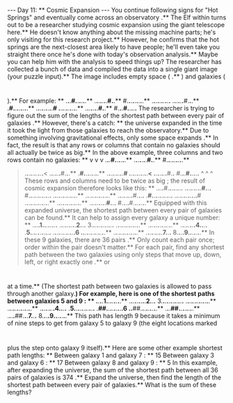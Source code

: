 --- Day 11: ** Cosmic Expansion ---
You continue following signs for "Hot Springs" and eventually come across an
observatory
.** The Elf within turns out to be a researcher studying cosmic expansion using the giant telescope here.**
He doesn't know anything about the missing machine parts; he's only visiting for this research project.** However, he confirms that the hot springs are the next-closest area likely to have people; he'll even take you straight there once he's done with today's observation analysis.**
Maybe you can help him with the analysis to speed things up?
The researcher has collected a bunch of data and compiled the data into a single giant
image
(your puzzle input).** The image includes
empty space
(
.**
) and
galaxies
(
#
).** For example: **
.**.**.**#.**.**.**.**.**.**
.**.**.**.**.**.**.**#.**.**
#.**.**.**.**.**.**.**.**.**
.**.**.**.**.**.**.**.**.**.**
.**.**.**.**.**.**#.**.**.**
.**#.**.**.**.**.**.**.**.**
.**.**.**.**.**.**.**.**.**#
.**.**.**.**.**.**.**.**.**.**
.**.**.**.**.**.**.**#.**.**
#.**.**.**#.**.**.**.**.**
The researcher is trying to figure out the sum of the lengths of the
shortest path between every pair of galaxies
.** However, there's a catch: ** the universe expanded in the time it took the light from those galaxies to reach the observatory.**
Due to something involving gravitational effects,
only some space expands
.** In fact, the result is that
any rows or columns that contain no galaxies
should all actually be twice as big.**
In the above example, three columns and two rows contain no galaxies: **
v  v  v
 .**.**.**#.**.**.**.**.**.**
 .**.**.**.**.**.**.**#.**.**
 #.**.**.**.**.**.**.**.**.**
>.**.**.**.**.**.**.**.**.**.**<
 .**.**.**.**.**.**#.**.**.**
 .**#.**.**.**.**.**.**.**.**
 .**.**.**.**.**.**.**.**.**#
>.**.**.**.**.**.**.**.**.**.**<
 .**.**.**.**.**.**.**#.**.**
 #.**.**.**#.**.**.**.**.**
   ^  ^  ^
These rows and columns need to be
twice as big
; the result of cosmic expansion therefore looks like this: **
.**.**.**.**#.**.**.**.**.**.**.**.**
.**.**.**.**.**.**.**.**.**#.**.**.**
#.**.**.**.**.**.**.**.**.**.**.**.**
.**.**.**.**.**.**.**.**.**.**.**.**.**
.**.**.**.**.**.**.**.**.**.**.**.**.**
.**.**.**.**.**.**.**.**#.**.**.**.**
.**#.**.**.**.**.**.**.**.**.**.**.**
.**.**.**.**.**.**.**.**.**.**.**.**#
.**.**.**.**.**.**.**.**.**.**.**.**.**
.**.**.**.**.**.**.**.**.**.**.**.**.**
.**.**.**.**.**.**.**.**.**#.**.**.**
#.**.**.**.**#.**.**.**.**.**.**.**
Equipped with this expanded universe, the shortest path between every pair of galaxies can be found.** It can help to assign every galaxy a unique number: **
.**.**.**.**1.**.**.**.**.**.**.**.**
.**.**.**.**.**.**.**.**.**2.**.**.**
3.**.**.**.**.**.**.**.**.**.**.**.**
.**.**.**.**.**.**.**.**.**.**.**.**.**
.**.**.**.**.**.**.**.**.**.**.**.**.**
.**.**.**.**.**.**.**.**4.**.**.**.**
.**5.**.**.**.**.**.**.**.**.**.**.**
.**.**.**.**.**.**.**.**.**.**.**.**6
.**.**.**.**.**.**.**.**.**.**.**.**.**
.**.**.**.**.**.**.**.**.**.**.**.**.**
.**.**.**.**.**.**.**.**.**7.**.**.**
8.**.**.**.**9.**.**.**.**.**.**.**
In these 9 galaxies, there are
36 pairs
.** Only count each pair once; order within the pair doesn't matter.** For each pair, find any shortest path between the two galaxies using only steps that move up, down, left, or right exactly one
.**
or
#
at a time.** (The shortest path between two galaxies is allowed to pass through another galaxy.**)
For example, here is one of the shortest paths between galaxies
5
and
9
: **
.**.**.**.**1.**.**.**.**.**.**.**.**
.**.**.**.**.**.**.**.**.**2.**.**.**
3.**.**.**.**.**.**.**.**.**.**.**.**
.**.**.**.**.**.**.**.**.**.**.**.**.**
.**.**.**.**.**.**.**.**.**.**.**.**.**
.**.**.**.**.**.**.**.**4.**.**.**.**
.**5.**.**.**.**.**.**.**.**.**.**.**
.**##.**.**.**.**.**.**.**.**.**6
.**.**##.**.**.**.**.**.**.**.**.**
.**.**.**##.**.**.**.**.**.**.**.**
.**.**.**.**##.**.**.**7.**.**.**
8.**.**.**.**9.**.**.**.**.**.**.**
This path has length
9
because it takes a minimum of
nine steps
to get from galaxy
5
to galaxy
9
(the eight locations marked
#
plus the step onto galaxy
9
itself).** Here are some other example shortest path lengths: **
Between galaxy
1
and galaxy
7
: ** 15
Between galaxy
3
and galaxy
6
: ** 17
Between galaxy
8
and galaxy
9
: ** 5
In this example, after expanding the universe, the sum of the shortest path between all 36 pairs of galaxies is
374
.**
Expand the universe, then find the length of the shortest path between every pair of galaxies.**
What is the sum of these lengths?
